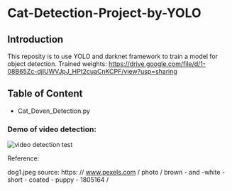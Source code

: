 # Cat-Detection-Project-by-YOLO
## Introduction
This reposity is to use YOLO and darknet framework to train a model for object detection.
Trained weights: https://drive.google.com/file/d/1-08B65Zc-djIUWVJpJ_HPt2cuaCnKCPF/view?usp=sharing


## Table of Content
* Cat_Doven_Detection.py

### Demo of video detection:

![video detection test](test/video_detection.gif "video detection test")

Reference:

dog1.jpeg source: https: // www.pexels.com / photo / brown - and -white - short - coated - puppy - 1805164 /
